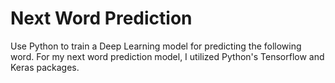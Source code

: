 # Next Word Prediction
Use Python to train a Deep Learning model for predicting the following word. For my next word prediction model, I utilized Python's Tensorflow and Keras packages.
